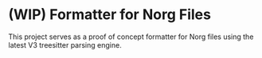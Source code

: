 # (WIP) Formatter for Norg Files

This project serves as a proof of concept formatter for Norg files using the latest V3 treesitter parsing engine.
